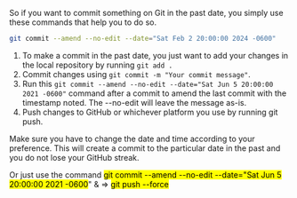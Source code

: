 So if you want to commit something on Git in the past date, you simply use these commands that help you to do so.

```bash
git commit --amend --no-edit --date="Sat Feb 2 20:00:00 2024 -0600"
```

1. To make a commit in the past date, you just want to add your changes in the local repository by running `git add .`
2. Commit changes using `git commit -m "Your commit message"`.
3. Run this `git commit --amend --no-edit --date="Sat Jun 5 20:00:00 2021 -0600"` command after a commit to amend the last commit with the timestamp noted. The --no-edit will leave the message as-is.
4. Push changes to GitHub or whichever platform you use by running git push.

Make sure you have to change the date and time according to your preference. This will create a commit to the particular date in the past and you do not lose your GitHub streak.

Or just use the command <mark class="hltr-red">git commit --amend --no-edit --date="Sat Jun 5 20:00:00 2021 -0600</mark>" & => <mark class="hltr-red">git push --force</mark>


